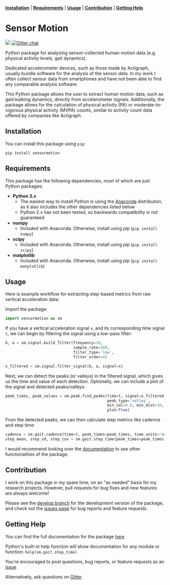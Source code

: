 **[Installation](#installation)** |
**[Requirements](#requirements)** |
**[Usage](#usage)** |
**[Contribution](#contribution)** |
**[Getting Help](#getting-help)**

# Sensor Motion

[<img src="https://readthedocs.org/projects/sensormotion/badge/">](http://sensormotion.readthedocs.io/)
[![Gitter chat](https://badges.gitter.im/gitterHQ/gitter.png)](https://gitter.im/sensormotion/lobby)

Python package for analyzing sensor-collected human motion data 
(e.g. physical activity levels, gait dynamics).

Dedicated accelerometer devices, such as those made by Actigraph, usually
bundle software for the analysis of the sensor data. In my work I often 
collect sensor data from smartphones and have not been able to find any 
comparable analysis software. 

This Python package allows the user to extract human motion data, such as 
gait/walking dynamics, directly from accelerometer signals. Additionally, the 
package allows for the calculation of physical activity (PA) or 
moderate-to-vigorous physical activity (MVPA) counts, similar to activity 
count data offered by companies like Actigraph.

## Installation

You can install this package using `pip`:

```
pip install sensormotion
```

## Requirements

This package has the following dependencies, most of which are 
just Python packages:

* **Python 3.x**
  - The easiest way to install Python is using the 
  [Anaconda](https://www.continuum.io/downloads) distribution, as it also 
  includes the other dependencies listed below
  - Python 2.x has not been tested, so backwards compatibility is not guaranteed
* **numpy**
  - Included with Anaconda. Otherwise, install using pip (`pip install numpy`)
* **scipy**
  - Included with Anaconda. Otherwise, install using pip (`pip install scipy`)
* **matplotlib**
  - Included with Anaconda. Otherwise, install using pip (`pip install matplotlib`)

## Usage

Here is example workflow for extracting step-based metrics from raw 
vertical acceleration data:

Import the package:

```python
import sensormotion as sm
```

If you have a vertical acceleration signal `x`, and its corresponding time 
signal `t`, we can begin by filtering the signal using a low-pass filter:

```python
b, a = sm.signal.build_filter(frequency=10, 
                              sample_rate=100,
                              filter_type='low',
                              filter_order=4)

x_filtered = sm.signal.filter_signal(b, a, signal=x)
```

Next, we can detect the peaks (or valleys) in the filtered signal, which gives 
us the time and value of each detection. Optionally, we can include a plot 
of the signal and detected peaks/valleys:

```python
peak_times, peak_values = sm.peak.find_peaks(time=t, signal=x_filtered,
                                             peak_type='valley',
                                             min_val=0.6, min_dist=30,
                                             plot=True)
```

From the detected peaks, we can then calculate step metrics like cadence and 
step time:

```python
cadence = sm.gait.cadence(time=t, peak_times=peak_times, time_units='ms')
step_mean, step_sd, step_cov = sm.gait.step_time(peak_times=peak_times)
```

I would recommend looking over the [documentation](http://sensormotion.readthedocs.io) 
to see other functionalities of the package.

## Contribution

I work on this package in my spare time, on an "as needed" basis for my 
research projects. However, pull requests for bug fixes and new features are 
always welcome!

Please see the [develop branch](https://github.com/sho-87/sensormotion/tree/develop) 
for the development version of the package, and check out the [issues page](https://github.com/sho-87/sensormotion/issues) 
for bug reports and feature requests.

## Getting Help

You can find the full documentation for the package [here](http://sensormotion.readthedocs.io)

Python's built-in help function will show documentation for any module or function: `help(sm.gait.step_time)`

You're encouraged to post questions, bug reports, or feature requests as an [issue](https://github.com/sho-87/sensormotion/issues)

Alternatively, ask questions on [Gitter](https://gitter.im/sensormotion/lobby)
